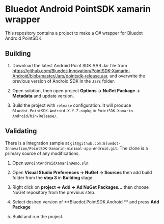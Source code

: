 # Bluedot Android PointSDK xamarin wrapper
This repository contains a project to make a C# wrapper for Bluedot Android PointSDK.

## Building

1. Download the latest Android Point SDK AAR Jar file from https://github.com/Bluedot-Innovation/PointSDK-Xamarin-Android/blob/master/Jars/pointsdk-release.aar, and overwrite the previous version of Android SDK in the `Jars` folder.

2. Open solution, then open project **Options -> NuGet Package -> Metadata** and update version.

3. Build the project with `release` configuration. It will produce `Bluedot.PointSDK.Android.X.Y.Z.nupkg` in `PointSDK-Xamarin-Android/bin/Release/`.

## Validating
There is a Integration sample at `git@github.com:Bluedot-Innovation/PointSDK-Xamarin-minimal-app-Android.git`. The clone is a primary source of any modifications.

1. Open `BDPointAndroidXamarinDemo.sln`

2. Open **Visual Studio Preferences -> NuGet -> Sources** then add build folder from the **step 3** in **Building** stage

3. Right click on **project -> Add -> Ad NuGet Packages...** then choose NuGet repository from the previous step.

4. Select desired version of **Bluedot.PointSDK.Android ** and press **Add Package**

5. Build and run the project.
